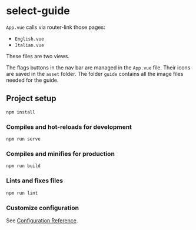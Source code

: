 # select-guide

`App.vue` calls via router-link those pages:
- `English.vue`
- `Italian.vue`

These files are two views.

The flags buttons in the nav bar are managed in the `App.vue` file. Their icons are saved in the `asset` folder.
The folder `guide` contains all the image files needed for the guide.




## Project setup
```
npm install
```

### Compiles and hot-reloads for development
```
npm run serve
```

### Compiles and minifies for production
```
npm run build
```

### Lints and fixes files
```
npm run lint
```

### Customize configuration
See [Configuration Reference](https://cli.vuejs.org/config/).

